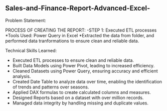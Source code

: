 ## Sales-and-Finance-Report-Advanced-Excel-
Problem Statement:

PROCESS OF CREATING THE REPORT:
  -STEP 1: Executed ETL processes
           *Tools Used: Power Query in Excel
           *Extracted the data from folder, and performed data tranformations to ensure clean and reliable data.



Technical Skills Learned:
- Executed ETL processes to ensure clean and reliable data.
- Built Data Models using Power Pivot, leading to increased efficiency.
- Cleaned Datasets using Power Query, ensuring accuracy and efficient analysis. 
- Created Date Table to analyze data over time, enabling the identification of trends and patterns over seasons.
- Applied DAX formulas to create calculated columns and measures.
- Designed Reports based on a dataset with over million records.
- Managed data integrity by handling missing and duplicate values.
